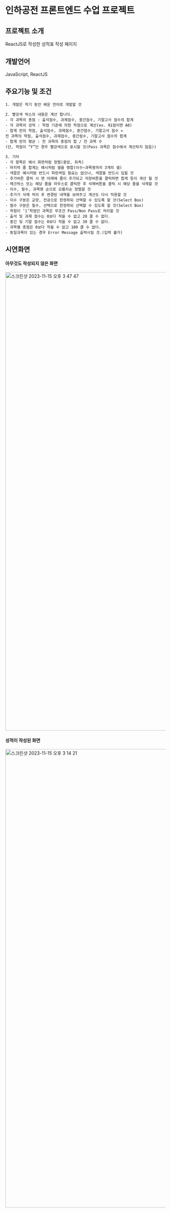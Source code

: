 # 인하공전 프론트엔드 수업 프로젝트

## 프로젝트 소개
ReactJS로 작성한 성적표 작성 페이지

## 개발언어
JavaScript, ReactJS

## 주요기능 및 조건
```
1. 개발은 학기 동안 배운 언어로 개발할 것

2. 빨강색 박스의 내용은 계산 합니다.
- 각 과목의 총점 : 출석점수, 과제점수, 중간점수, 기말고사 점수의 합계
- 각 과목의 성적 : 학점 기준에 의한 학점으로 계산(ex. 91점이면 A0)
- 합계 란의 학점, 출석점수, 과제점수, 중간점수, 기말고사 점수 =
전 과목의 학점, 출석점수, 과제점수, 중간점수, 기말고사 점수의 합계
- 합계 란의 평균 : 전 과목의 총점의 합 / 전 과목 수
(단, 학점이 “F”인 경우 빨강색으로 표시할 것(Pass 과목은 점수에서 계산하지 않음))

3. 기타
- 각 항목은 예시 화면처럼 정렬(중앙, 좌측)
- 마지막 줄 합계는 예시처럼 셀을 병합(이수~과목명까지 3개의 셀)
- 색깔은 예시처럼 반드시 파란색일 필요는 없으나, 색깔을 반드시 입힐 것
- 추가버튼 클릭 시 맨 아래에 줄이 추가되고 저장버튼을 클릭하면 합계 등이 계산 될 것
- 체크박스 또는 해당 줄을 마우스로 클릭한 후 삭제버튼을 클릭 시 해당 줄을 삭제할 것
- 이수, 필수, 과목명 순으로 오름차순 정렬할 것
- 추가가 삭제 처리 후 변경된 내역을 보여주고 계산도 다시 적용할 것
- 이수 구분은 교양, 전공으로 한정하되 선택할 수 있도록 할 것(Select Box)
- 필수 구분은 필수, 선택으로 한정하되 선택할 수 있도록 할 것(Select Box)
- 학점이 ‘1’학점인 과목은 무조건 Pass/Non Pass로 처리할 것
- 출석 및 과제 점수는 0보다 작을 수 없고 20 클 수 없다.
- 중간 및 기말 점수는 0보다 작을 수 없고 30 클 수 없다.
- 과목별 총점은 0보다 작을 수 없고 100 클 수 없다.
- 동일과목이 있는 경우 Error Message 출력시킬 것.(입력 불가)
```

## 시연화면

#### 아무것도 작성되지 않은 화면
<img width="1440" alt="스크린샷 2023-11-15 오후 3 47 47" src="https://github.com/JiminGod/Inhatc_FE_Practice/assets/129360388/4a2c953b-b56c-4c12-b9c5-942fd7e3ce6e">

#### 성적이 작성된 화면
<img width="1440" alt="스크린샷 2023-11-15 오후 3 14 21" src="https://github.com/JiminGod/Inhatc_FE_Practice/assets/129360388/7afac947-339a-4fb2-9255-5e4047537d92">
